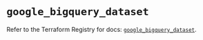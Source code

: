 # `google_bigquery_dataset`

Refer to the Terraform Registry for docs: [`google_bigquery_dataset`](https://registry.terraform.io/providers/hashicorp/google/5.35.0/docs/resources/bigquery_dataset).

